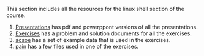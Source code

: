 This section includes all the resources for the linux shell section of the course.

1. [Presentations](presentations) has pdf and powerppont versions of all the presentations.
2. [Exercises](exercises/shell_exercise_index.md) has a problem and solution documents for all the exercises.
3. [acsoe](acsoe) has a set of example data that is used in the exercises.
4. [pain](pain) has a few files used in one of the exercises.
